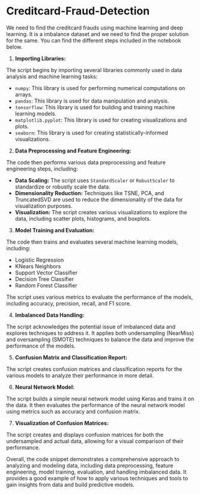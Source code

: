 # Creditcard-Fraud-Detection

We need to find the creditcard frauds using machine learning and deep learning. It is a imbalance dataset and we need to find the proper solution for the same.
You can find the different steps included in the notebook below.

1. **Importing Libraries:**

The script begins by importing several libraries commonly used in data analysis and machine learning tasks:

- `numpy`: This library is used for performing numerical computations on arrays.
- `pandas`: This library is used for data manipulation and analysis.
- `tensorflow`: This library is used for building and training machine learning models.
- `matplotlib.pyplot`: This library is used for creating visualizations and plots.
- `seaborn`: This library is used for creating statistically-informed visualizations.

2. **Data Preprocessing and Feature Engineering:**

The code then performs various data preprocessing and feature engineering steps, including:

- **Data Scaling:** The script uses `StandardScaler` or `RobustScaler` to standardize or robustly scale the data.
- **Dimensionality Reduction:** Techniques like TSNE, PCA, and TruncatedSVD are used to reduce the dimensionality of the data for visualization purposes.
- **Visualization:** The script creates various visualizations to explore the data, including scatter plots, histograms, and boxplots.

3. **Model Training and Evaluation:**

The code then trains and evaluates several machine learning models, including:

- Logistic Regression
- KNears Neighbors
- Support Vector Classifier
- Decision Tree Classifier
- Random Forest Classifier

The script uses various metrics to evaluate the performance of the models, including accuracy, precision, recall, and F1 score.

4. **Imbalanced Data Handling:**

The script acknowledges the potential issue of imbalanced data and explores techniques to address it. It applies both undersampling (NearMiss) and oversampling (SMOTE) techniques to balance the data and improve the performance of the models.

5. **Confusion Matrix and Classification Report:**

The script creates confusion matrices and classification reports for the various models to analyze their performance in more detail.

6. **Neural Network Model:**

The script builds a simple neural network model using Keras and trains it on the data. It then evaluates the performance of the neural network model using metrics such as accuracy and confusion matrix.

7. **Visualization of Confusion Matrices:**

The script creates and displays confusion matrices for both the undersampled and actual data, allowing for a visual comparison of their performance.

Overall, the code snippet demonstrates a comprehensive approach to analyzing and modeling data, including data preprocessing, feature engineering, model training, evaluation, and handling imbalanced data. It provides a good example of how to apply various techniques and tools to gain insights from data and build predictive models.
